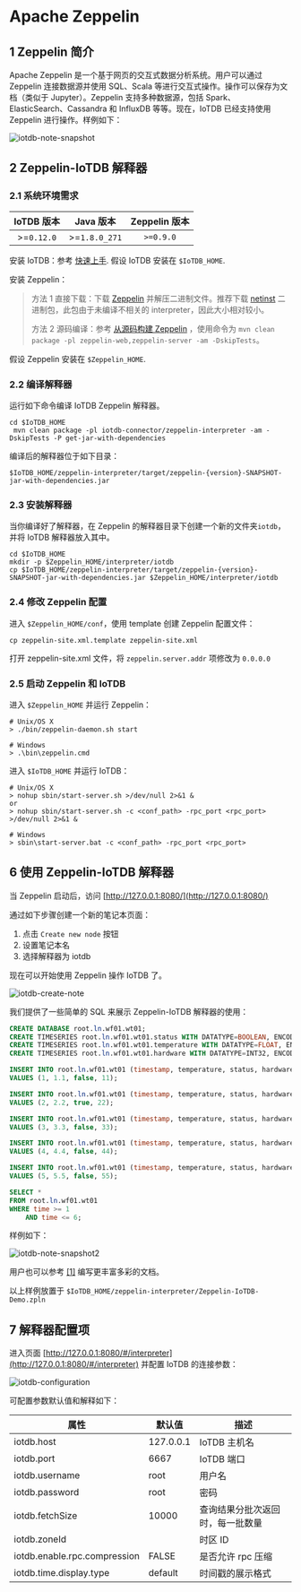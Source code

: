 <!--

    Licensed to the Apache Software Foundation (ASF) under one
    or more contributor license agreements.  See the NOTICE file
    distributed with this work for additional information
    regarding copyright ownership.  The ASF licenses this file
    to you under the Apache License, Version 2.0 (the
    "License"); you may not use this file except in compliance
    with the License.  You may obtain a copy of the License at
    
        http://www.apache.org/licenses/LICENSE-2.0
    
    Unless required by applicable law or agreed to in writing,
    software distributed under the License is distributed on an
    "AS IS" BASIS, WITHOUT WARRANTIES OR CONDITIONS OF ANY
    KIND, either express or implied.  See the License for the
    specific language governing permissions and limitations
    under the License.

-->

# Apache Zeppelin

## 1 Zeppelin 简介

Apache Zeppelin 是一个基于网页的交互式数据分析系统。用户可以通过 Zeppelin 连接数据源并使用 SQL、Scala 等进行交互式操作。操作可以保存为文档（类似于 Jupyter）。Zeppelin 支持多种数据源，包括 Spark、ElasticSearch、Cassandra 和 InfluxDB 等等。现在，IoTDB 已经支持使用 Zeppelin 进行操作。样例如下：

![iotdb-note-snapshot](/img/github/102752947-520a3e80-43a5-11eb-8fb1-8fac471c8c7e.png)

## 2 Zeppelin-IoTDB 解释器

### 2.1 系统环境需求

| IoTDB 版本 |   Java 版本   | Zeppelin 版本 |
| :--------: | :-----------: | :-----------: |
| >=`0.12.0` | >=`1.8.0_271` |   `>=0.9.0`   |

安装 IoTDB：参考 [快速上手](../Deployment-and-Maintenance/Stand-Alone-Deployment_timecho.md). 假设 IoTDB 安装在 `$IoTDB_HOME`.

安装 Zeppelin：
> 方法 1 直接下载：下载 [Zeppelin](https://zeppelin.apache.org/download.html#) 并解压二进制文件。推荐下载 [netinst](http://www.apache.org/dyn/closer.cgi/zeppelin/zeppelin-0.9.0/zeppelin-0.9.0-bin-netinst.tgz) 二进制包，此包由于未编译不相关的 interpreter，因此大小相对较小。
>
> 方法 2 源码编译：参考 [从源码构建 Zeppelin](https://zeppelin.apache.org/docs/latest/setup/basics/how_to_build.html) ，使用命令为 `mvn clean package -pl zeppelin-web,zeppelin-server -am -DskipTests`。

假设 Zeppelin 安装在 `$Zeppelin_HOME`.

### 2.2 编译解释器

运行如下命令编译 IoTDB Zeppelin 解释器。

```shell
cd $IoTDB_HOME
 mvn clean package -pl iotdb-connector/zeppelin-interpreter -am -DskipTests -P get-jar-with-dependencies
```

编译后的解释器位于如下目录：

```shell
$IoTDB_HOME/zeppelin-interpreter/target/zeppelin-{version}-SNAPSHOT-jar-with-dependencies.jar
```

### 2.3 安装解释器

当你编译好了解释器，在 Zeppelin 的解释器目录下创建一个新的文件夹`iotdb`，并将 IoTDB 解释器放入其中。

```shell
cd $IoTDB_HOME
mkdir -p $Zeppelin_HOME/interpreter/iotdb
cp $IoTDB_HOME/zeppelin-interpreter/target/zeppelin-{version}-SNAPSHOT-jar-with-dependencies.jar $Zeppelin_HOME/interpreter/iotdb
```

### 2.4 修改 Zeppelin 配置

进入 `$Zeppelin_HOME/conf`，使用 template 创建 Zeppelin 配置文件：

```shell
cp zeppelin-site.xml.template zeppelin-site.xml
```

打开 zeppelin-site.xml 文件，将 `zeppelin.server.addr` 项修改为 `0.0.0.0`

### 2.5 启动 Zeppelin 和 IoTDB

进入 `$Zeppelin_HOME` 并运行 Zeppelin：

```shell
# Unix/OS X
> ./bin/zeppelin-daemon.sh start

# Windows
> .\bin\zeppelin.cmd
```

进入 `$IoTDB_HOME` 并运行 IoTDB：

```shell
# Unix/OS X
> nohup sbin/start-server.sh >/dev/null 2>&1 &
or
> nohup sbin/start-server.sh -c <conf_path> -rpc_port <rpc_port> >/dev/null 2>&1 &

# Windows
> sbin\start-server.bat -c <conf_path> -rpc_port <rpc_port>
```

## 6 使用 Zeppelin-IoTDB 解释器

当 Zeppelin 启动后，访问 [http://127.0.0.1:8080/](http://127.0.0.1:8080/)

通过如下步骤创建一个新的笔记本页面：

1. 点击 `Create new node` 按钮
2. 设置笔记本名
3. 选择解释器为 iotdb

现在可以开始使用 Zeppelin 操作 IoTDB 了。

![iotdb-create-note](/img/github/102752945-5171a800-43a5-11eb-8614-53b3276a3ce2.png)

我们提供了一些简单的 SQL 来展示 Zeppelin-IoTDB 解释器的使用：

```sql
CREATE DATABASE root.ln.wf01.wt01;
CREATE TIMESERIES root.ln.wf01.wt01.status WITH DATATYPE=BOOLEAN, ENCODING=PLAIN;
CREATE TIMESERIES root.ln.wf01.wt01.temperature WITH DATATYPE=FLOAT, ENCODING=PLAIN;
CREATE TIMESERIES root.ln.wf01.wt01.hardware WITH DATATYPE=INT32, ENCODING=PLAIN;

INSERT INTO root.ln.wf01.wt01 (timestamp, temperature, status, hardware)
VALUES (1, 1.1, false, 11);

INSERT INTO root.ln.wf01.wt01 (timestamp, temperature, status, hardware)
VALUES (2, 2.2, true, 22);

INSERT INTO root.ln.wf01.wt01 (timestamp, temperature, status, hardware)
VALUES (3, 3.3, false, 33);

INSERT INTO root.ln.wf01.wt01 (timestamp, temperature, status, hardware)
VALUES (4, 4.4, false, 44);

INSERT INTO root.ln.wf01.wt01 (timestamp, temperature, status, hardware)
VALUES (5, 5.5, false, 55);

SELECT *
FROM root.ln.wf01.wt01
WHERE time >= 1
	AND time <= 6;
```

样例如下：

![iotdb-note-snapshot2](/img/github/102752948-52a2d500-43a5-11eb-9156-0c55667eb4cd.png)

用户也可以参考 [[1]](https://zeppelin.apache.org/docs/0.9.0/usage/display_system/basic.html) 编写更丰富多彩的文档。

以上样例放置于 `$IoTDB_HOME/zeppelin-interpreter/Zeppelin-IoTDB-Demo.zpln`

## 7 解释器配置项

进入页面 [http://127.0.0.1:8080/#/interpreter](http://127.0.0.1:8080/#/interpreter) 并配置 IoTDB 的连接参数：

![iotdb-configuration](/img/github/102752940-50407b00-43a5-11eb-94fb-3e3be222183c.png)

可配置参数默认值和解释如下：

| 属性                         | 默认值    | 描述                             |
| ---------------------------- | --------- | -------------------------------- |
| iotdb.host                   | 127.0.0.1 | IoTDB 主机名                     |
| iotdb.port                   | 6667      | IoTDB 端口                       |
| iotdb.username               | root      | 用户名                           |
| iotdb.password               | root      | 密码                             |
| iotdb.fetchSize              | 10000     | 查询结果分批次返回时，每一批数量 |
| iotdb.zoneId                 |           | 时区 ID                           |
| iotdb.enable.rpc.compression | FALSE     | 是否允许 rpc 压缩                  |
| iotdb.time.display.type      | default   | 时间戳的展示格式                 |
